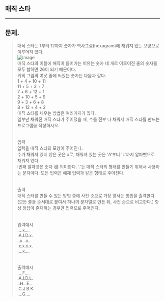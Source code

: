 ## 매직 스타
___
## 문제.
> 매직 스타는 1부터 12까지 숫자가 헥사그램(hexagram)에 채워져 있는 모양으로 이루어져 있다.</br>
> ![image](https://user-images.githubusercontent.com/49303504/173717902-b1469a09-08e8-4853-b086-3c1d473746e9.png)</br>
> 매직 스타의 이름에 매직이 들어가는 이유는 숫자 네 개로 이루어진 줄의 숫자를 모두 합하면 26이 되기 때문이다. </br>
> 위의 그림의 여섯 줄에 써있는 숫자는 다음과 같다.</br>
> 1 + 4 + 10 + 11</br>
> 11 + 5 + 3 + 7</br>
> 7 + 6 + 12 + 1</br>
> 2 + 10 + 5 + 9</br>
> 9 + 3 + 6 + 8</br>
> 8 + 12 + 4 + 2</br>
> 매직 스타를 채우는 방법은 여러가지가 있다. </br>
> 일부만 채워진 매직 스타가 주어졌을 때, 수를 전부 다 채워서 매직 스타를 만드는 프로그램을 작성하시오.</br>
> </br></br>
> 입력</br>
> 입력을 매직 스타의 모양이 주어진다. </br>
> 수가 채워져 있지 않은 곳은 x로, 채워져 있는 곳은 'A'부터 'L'까지 알파벳으로 채워져 있다. </br>
> i번째 알파벳은 숫자 i를 의미한다. '.'는 매직 스타의 형태를 만들기 위해서 사용하는 문자이다. 모든 입력은 예제 입력과 같은 형태로 주어진다.</br>
> </br></br>
> 출력</br>
> 매직 스타를 만들 수 있는 방법 중에 사전 순으로 가장 앞서는 방법을 출력한다.</br>
> (모든 줄을 순서대로 붙여서 하나의 문자열로 만든 뒤, 사전 순으로 비교한다.) 항상 정답이 존재하는 경우만 입력으로 주어진다.</br>
> </br></br>
> 입력예시</br>
> ....x....</br>
> .A.I.D.x.</br>
> ..x...x..</br>
> .x.x.x.x.</br>
> ....x....</br>
> </br></br>
> 출력예시</br>
> ....F....</br>
> .A.I.D.L.</br>
> ..H...E..</br>
> .C.J.B.K.</br>
> ....G....</br>